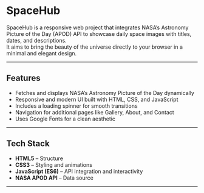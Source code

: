 # SpaceHub

SpaceHub is a responsive web project that integrates NASA’s Astronomy Picture of the Day (APOD) API to showcase daily space images with titles, dates, and descriptions.  
It aims to bring the beauty of the universe directly to your browser in a minimal and elegant design.

---

## Features

- Fetches and displays NASA’s Astronomy Picture of the Day dynamically  
- Responsive and modern UI built with HTML, CSS, and JavaScript  
- Includes a loading spinner for smooth transitions  
- Navigation for additional pages like Gallery, About, and Contact  
- Uses Google Fonts for a clean aesthetic

---

## Tech Stack

- **HTML5** – Structure  
- **CSS3** – Styling and animations  
- **JavaScript (ES6)** – API integration and interactivity  
- **NASA APOD API** – Data source  

---

